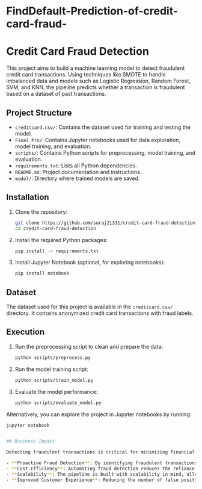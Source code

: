 # FindDefault-Prediction-of-credit-card-fraud-

# Credit Card Fraud Detection

This project aims to build a machine learning model to detect fraudulent credit card transactions. Using techniques like SMOTE to handle imbalanced data and models such as Logistic Regression, Random Forest, SVM, and KNN, the pipeline predicts whether a transaction is fraudulent based on a dataset of past transactions.


## Project Structure
- `creditcard.csv/`: Contains the dataset used for training and testing the model.
- `Final_Pro/`: Contains Jupyter notebooks used for data exploration, model training, and evaluation.
- `scripts/`: Contains Python scripts for preprocessing, model training, and evaluation.
- `requirements.txt`: Lists all Python dependencies.
- `README.md`: Project documentation and instructions.
- `model/`: Directory where trained models are saved.

## Installation

1. Clone the repository:
   ```bash
   git clone https://github.com/suraj21331/credit-card-fraud-detection.git
   cd credit-card-fraud-detection
   ```

2. Install the required Python packages:
   ```bash
   pip install -r requirements.txt
   ```

3. Install Jupyter Notebook (optional, for exploring notebooks):
   ```bash
   pip install notebook
   ```


## Dataset
The dataset used for this project is available in the `creditcard.csv/` directory. It contains anonymized credit card transactions with fraud labels.


## Execution

1. Run the preprocessing script to clean and prepare the data:
   ```bash
   python scripts/preprocess.py
   ```

2. Run the model training script:
   ```bash
   python scripts/train_model.py
   ```

3. Evaluate the model performance:
   ```bash
   python scripts/evaluate_model.py
   ```

Alternatively, you can explore the project in Jupyter notebooks by running:
```bash
jupyter notebook


## Business Impact

Detecting fraudulent transactions is critical for minimizing financial losses and maintaining customer trust. This machine learning solution offers the following benefits to the company:

- **Proactive Fraud Detection**: By identifying fraudulent transactions in real-time, the model helps the company prevent fraudulent activities before they lead to losses.
- **Cost Efficiency**: Automating fraud detection reduces the reliance on manual reviews, saving operational costs.
- **Scalability**: The pipeline is built with scalability in mind, allowing it to handle large volumes of transaction data as the company grows.
- **Improved Customer Experience**: Reducing the number of false positives ensures legitimate transactions are processed smoothly, enhancing customer satisfaction.




